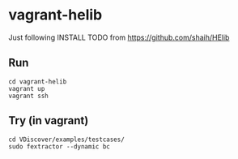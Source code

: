 # vagrant-helib

Just following INSTALL TODO from https://github.com/shaih/HElib

## Run

```
cd vagrant-helib
vagrant up
vagrant ssh
```

## Try (in vagrant)

```
cd VDiscover/examples/testcases/
sudo fextractor --dynamic bc
```